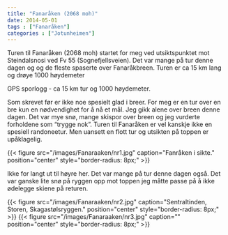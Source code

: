 ```yaml
---
title: "Fanaråken (2068 moh)"
date: 2014-05-01
tags : ["Fanaråken"]
categories : ["Jotunheimen"]
---
```

Turen til Fanaråken (2068 moh) startet for meg ved utsiktspunktet mot Steindalsnosi ved Fv 55 (Sognefjellsveien). Det var mange på tur denne dagen og og de fleste spaserte over Fanaråkbreen. Turen er ca 15 km lang og drøye 1000 høydemeter

GPS sporlogg - ca 15 km tur og 1000 høydemeter.

Som skrevet før er ikke noe spesielt glad i breer. For meg er en tur over en bre kun en nødvendighet for å nå et mål. Jeg gikk alene over breen denne dagen. Det var mye snø, mange skispor over breen og jeg vurderte forholdene som “trygge nok”. Turen til Fanaråken er vel kanskje ikke en spesiell randoneetur. Men uansett en flott tur og utsikten på toppen er upåklagelig.

{{< figure src="/images/Fanaraaken/nr1.jpg" caption="Fanråken i sikte." position="center" style="border-radius: 8px;" >}}

Ikke for langt ut til høyre her. Det var mange på tur denne dagen også. Det var ganske lite snø på ryggen opp mot toppen jeg måtte passe på å ikke ødelegge skiene på returen.

{{< figure src="/images/Fanaraaken/nr2.jpg" caption="Sentraltinden, Storen, Skagastølsryggen." position="center" style="border-radius: 8px;" >}}
{{< figure src="/images/Fanaraaken/nr3.jpg" caption="" position="center" style="border-radius: 8px;" >}}
